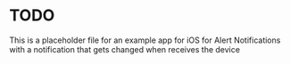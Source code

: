 # TODO

This is a placeholder file for an example app for iOS for Alert Notifications with a notification that gets changed when receives the device
